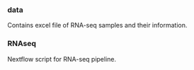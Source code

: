 ### data

Contains excel file of RNA-seq samples and their information.

### RNAseq

Nextflow script for RNA-seq pipeline.
